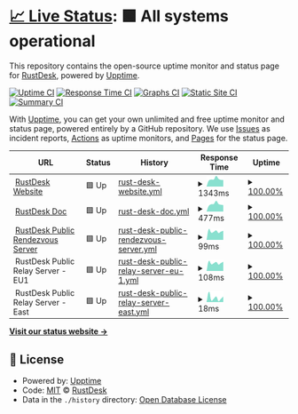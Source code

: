 # [📈 Live Status](https://rustdesk.github.io/uptime): <!--live status--> **🟩 All systems operational**

This repository contains the open-source uptime monitor and status page for [RustDesk](https://rustdesk.com), powered by [Upptime](https://github.com/upptime/upptime).

[![Uptime CI](https://github.com/rustdesk/uptime/workflows/Uptime%20CI/badge.svg)](https://github.com/rustdesk/uptime/actions?query=workflow%3A%22Uptime+CI%22)
[![Response Time CI](https://github.com/rustdesk/uptime/workflows/Response%20Time%20CI/badge.svg)](https://github.com/rustdesk/uptime/actions?query=workflow%3A%22Response+Time+CI%22)
[![Graphs CI](https://github.com/rustdesk/uptime/workflows/Graphs%20CI/badge.svg)](https://github.com/rustdesk/uptime/actions?query=workflow%3A%22Graphs+CI%22)
[![Static Site CI](https://github.com/rustdesk/uptime/workflows/Static%20Site%20CI/badge.svg)](https://github.com/rustdesk/uptime/actions?query=workflow%3A%22Static+Site+CI%22)
[![Summary CI](https://github.com/rustdesk/uptime/workflows/Summary%20CI/badge.svg)](https://github.com/rustdesk/uptime/actions?query=workflow%3A%22Summary+CI%22)

With [Upptime](https://upptime.js.org), you can get your own unlimited and free uptime monitor and status page, powered entirely by a GitHub repository. We use [Issues](https://github.com/rustdesk/uptime/issues) as incident reports, [Actions](https://github.com/rustdesk/uptime/actions) as uptime monitors, and [Pages](https://rustdesk.github.io/uptime) for the status page.

<!--start: status pages-->
<!-- This summary is generated by Upptime (https://github.com/upptime/upptime) -->
<!-- Do not edit this manually, your changes will be overwritten -->
<!-- prettier-ignore -->
| URL | Status | History | Response Time | Uptime |
| --- | ------ | ------- | ------------- | ------ |
| <img alt="" src="https://icons.duckduckgo.com/ip3/rustdesk.com.ico" height="13"> [RustDesk Website](https://rustdesk.com/) | 🟩 Up | [rust-desk-website.yml](https://github.com/rustdesk/uptime/commits/HEAD/history/rust-desk-website.yml) | <details><summary><img alt="Response time graph" src="./graphs/rust-desk-website/response-time-week.png" height="20"> 1343ms</summary><br><a href="https://rustdesk.github.io/uptime/history/rust-desk-website"><img alt="Response time 1107" src="https://img.shields.io/endpoint?url=https%3A%2F%2Fraw.githubusercontent.com%2Frustdesk%2Fuptime%2FHEAD%2Fapi%2Frust-desk-website%2Fresponse-time.json"></a><br><a href="https://rustdesk.github.io/uptime/history/rust-desk-website"><img alt="24-hour response time 1345" src="https://img.shields.io/endpoint?url=https%3A%2F%2Fraw.githubusercontent.com%2Frustdesk%2Fuptime%2FHEAD%2Fapi%2Frust-desk-website%2Fresponse-time-day.json"></a><br><a href="https://rustdesk.github.io/uptime/history/rust-desk-website"><img alt="7-day response time 1343" src="https://img.shields.io/endpoint?url=https%3A%2F%2Fraw.githubusercontent.com%2Frustdesk%2Fuptime%2FHEAD%2Fapi%2Frust-desk-website%2Fresponse-time-week.json"></a><br><a href="https://rustdesk.github.io/uptime/history/rust-desk-website"><img alt="30-day response time 1235" src="https://img.shields.io/endpoint?url=https%3A%2F%2Fraw.githubusercontent.com%2Frustdesk%2Fuptime%2FHEAD%2Fapi%2Frust-desk-website%2Fresponse-time-month.json"></a><br><a href="https://rustdesk.github.io/uptime/history/rust-desk-website"><img alt="1-year response time 1140" src="https://img.shields.io/endpoint?url=https%3A%2F%2Fraw.githubusercontent.com%2Frustdesk%2Fuptime%2FHEAD%2Fapi%2Frust-desk-website%2Fresponse-time-year.json"></a></details> | <details><summary><a href="https://rustdesk.github.io/uptime/history/rust-desk-website">100.00%</a></summary><a href="https://rustdesk.github.io/uptime/history/rust-desk-website"><img alt="All-time uptime 46.78%" src="https://img.shields.io/endpoint?url=https%3A%2F%2Fraw.githubusercontent.com%2Frustdesk%2Fuptime%2FHEAD%2Fapi%2Frust-desk-website%2Fuptime.json"></a><br><a href="https://rustdesk.github.io/uptime/history/rust-desk-website"><img alt="24-hour uptime 100.00%" src="https://img.shields.io/endpoint?url=https%3A%2F%2Fraw.githubusercontent.com%2Frustdesk%2Fuptime%2FHEAD%2Fapi%2Frust-desk-website%2Fuptime-day.json"></a><br><a href="https://rustdesk.github.io/uptime/history/rust-desk-website"><img alt="7-day uptime 100.00%" src="https://img.shields.io/endpoint?url=https%3A%2F%2Fraw.githubusercontent.com%2Frustdesk%2Fuptime%2FHEAD%2Fapi%2Frust-desk-website%2Fuptime-week.json"></a><br><a href="https://rustdesk.github.io/uptime/history/rust-desk-website"><img alt="30-day uptime 100.00%" src="https://img.shields.io/endpoint?url=https%3A%2F%2Fraw.githubusercontent.com%2Frustdesk%2Fuptime%2FHEAD%2Fapi%2Frust-desk-website%2Fuptime-month.json"></a><br><a href="https://rustdesk.github.io/uptime/history/rust-desk-website"><img alt="1-year uptime 60.06%" src="https://img.shields.io/endpoint?url=https%3A%2F%2Fraw.githubusercontent.com%2Frustdesk%2Fuptime%2FHEAD%2Fapi%2Frust-desk-website%2Fuptime-year.json"></a></details>
| <img alt="" src="https://icons.duckduckgo.com/ip3/rustdesk.com.ico" height="13"> [RustDesk Doc](https://rustdesk.com/docs) | 🟩 Up | [rust-desk-doc.yml](https://github.com/rustdesk/uptime/commits/HEAD/history/rust-desk-doc.yml) | <details><summary><img alt="Response time graph" src="./graphs/rust-desk-doc/response-time-week.png" height="20"> 477ms</summary><br><a href="https://rustdesk.github.io/uptime/history/rust-desk-doc"><img alt="Response time 407" src="https://img.shields.io/endpoint?url=https%3A%2F%2Fraw.githubusercontent.com%2Frustdesk%2Fuptime%2FHEAD%2Fapi%2Frust-desk-doc%2Fresponse-time.json"></a><br><a href="https://rustdesk.github.io/uptime/history/rust-desk-doc"><img alt="24-hour response time 465" src="https://img.shields.io/endpoint?url=https%3A%2F%2Fraw.githubusercontent.com%2Frustdesk%2Fuptime%2FHEAD%2Fapi%2Frust-desk-doc%2Fresponse-time-day.json"></a><br><a href="https://rustdesk.github.io/uptime/history/rust-desk-doc"><img alt="7-day response time 477" src="https://img.shields.io/endpoint?url=https%3A%2F%2Fraw.githubusercontent.com%2Frustdesk%2Fuptime%2FHEAD%2Fapi%2Frust-desk-doc%2Fresponse-time-week.json"></a><br><a href="https://rustdesk.github.io/uptime/history/rust-desk-doc"><img alt="30-day response time 434" src="https://img.shields.io/endpoint?url=https%3A%2F%2Fraw.githubusercontent.com%2Frustdesk%2Fuptime%2FHEAD%2Fapi%2Frust-desk-doc%2Fresponse-time-month.json"></a><br><a href="https://rustdesk.github.io/uptime/history/rust-desk-doc"><img alt="1-year response time 408" src="https://img.shields.io/endpoint?url=https%3A%2F%2Fraw.githubusercontent.com%2Frustdesk%2Fuptime%2FHEAD%2Fapi%2Frust-desk-doc%2Fresponse-time-year.json"></a></details> | <details><summary><a href="https://rustdesk.github.io/uptime/history/rust-desk-doc">100.00%</a></summary><a href="https://rustdesk.github.io/uptime/history/rust-desk-doc"><img alt="All-time uptime 54.69%" src="https://img.shields.io/endpoint?url=https%3A%2F%2Fraw.githubusercontent.com%2Frustdesk%2Fuptime%2FHEAD%2Fapi%2Frust-desk-doc%2Fuptime.json"></a><br><a href="https://rustdesk.github.io/uptime/history/rust-desk-doc"><img alt="24-hour uptime 100.00%" src="https://img.shields.io/endpoint?url=https%3A%2F%2Fraw.githubusercontent.com%2Frustdesk%2Fuptime%2FHEAD%2Fapi%2Frust-desk-doc%2Fuptime-day.json"></a><br><a href="https://rustdesk.github.io/uptime/history/rust-desk-doc"><img alt="7-day uptime 100.00%" src="https://img.shields.io/endpoint?url=https%3A%2F%2Fraw.githubusercontent.com%2Frustdesk%2Fuptime%2FHEAD%2Fapi%2Frust-desk-doc%2Fuptime-week.json"></a><br><a href="https://rustdesk.github.io/uptime/history/rust-desk-doc"><img alt="30-day uptime 100.00%" src="https://img.shields.io/endpoint?url=https%3A%2F%2Fraw.githubusercontent.com%2Frustdesk%2Fuptime%2FHEAD%2Fapi%2Frust-desk-doc%2Fuptime-month.json"></a><br><a href="https://rustdesk.github.io/uptime/history/rust-desk-doc"><img alt="1-year uptime 60.07%" src="https://img.shields.io/endpoint?url=https%3A%2F%2Fraw.githubusercontent.com%2Frustdesk%2Fuptime%2FHEAD%2Fapi%2Frust-desk-doc%2Fuptime-year.json"></a></details>
| <img alt="" src="https://icons.duckduckgo.com/ip3/null.ico" height="13"> [RustDesk Public Rendezvous Server](rs-ny.rustdesk.com) | 🟩 Up | [rust-desk-public-rendezvous-server.yml](https://github.com/rustdesk/uptime/commits/HEAD/history/rust-desk-public-rendezvous-server.yml) | <details><summary><img alt="Response time graph" src="./graphs/rust-desk-public-rendezvous-server/response-time-week.png" height="20"> 99ms</summary><br><a href="https://rustdesk.github.io/uptime/history/rust-desk-public-rendezvous-server"><img alt="Response time 114" src="https://img.shields.io/endpoint?url=https%3A%2F%2Fraw.githubusercontent.com%2Frustdesk%2Fuptime%2FHEAD%2Fapi%2Frust-desk-public-rendezvous-server%2Fresponse-time.json"></a><br><a href="https://rustdesk.github.io/uptime/history/rust-desk-public-rendezvous-server"><img alt="24-hour response time 87" src="https://img.shields.io/endpoint?url=https%3A%2F%2Fraw.githubusercontent.com%2Frustdesk%2Fuptime%2FHEAD%2Fapi%2Frust-desk-public-rendezvous-server%2Fresponse-time-day.json"></a><br><a href="https://rustdesk.github.io/uptime/history/rust-desk-public-rendezvous-server"><img alt="7-day response time 99" src="https://img.shields.io/endpoint?url=https%3A%2F%2Fraw.githubusercontent.com%2Frustdesk%2Fuptime%2FHEAD%2Fapi%2Frust-desk-public-rendezvous-server%2Fresponse-time-week.json"></a><br><a href="https://rustdesk.github.io/uptime/history/rust-desk-public-rendezvous-server"><img alt="30-day response time 110" src="https://img.shields.io/endpoint?url=https%3A%2F%2Fraw.githubusercontent.com%2Frustdesk%2Fuptime%2FHEAD%2Fapi%2Frust-desk-public-rendezvous-server%2Fresponse-time-month.json"></a><br><a href="https://rustdesk.github.io/uptime/history/rust-desk-public-rendezvous-server"><img alt="1-year response time 110" src="https://img.shields.io/endpoint?url=https%3A%2F%2Fraw.githubusercontent.com%2Frustdesk%2Fuptime%2FHEAD%2Fapi%2Frust-desk-public-rendezvous-server%2Fresponse-time-year.json"></a></details> | <details><summary><a href="https://rustdesk.github.io/uptime/history/rust-desk-public-rendezvous-server">100.00%</a></summary><a href="https://rustdesk.github.io/uptime/history/rust-desk-public-rendezvous-server"><img alt="All-time uptime 28.66%" src="https://img.shields.io/endpoint?url=https%3A%2F%2Fraw.githubusercontent.com%2Frustdesk%2Fuptime%2FHEAD%2Fapi%2Frust-desk-public-rendezvous-server%2Fuptime.json"></a><br><a href="https://rustdesk.github.io/uptime/history/rust-desk-public-rendezvous-server"><img alt="24-hour uptime 100.00%" src="https://img.shields.io/endpoint?url=https%3A%2F%2Fraw.githubusercontent.com%2Frustdesk%2Fuptime%2FHEAD%2Fapi%2Frust-desk-public-rendezvous-server%2Fuptime-day.json"></a><br><a href="https://rustdesk.github.io/uptime/history/rust-desk-public-rendezvous-server"><img alt="7-day uptime 100.00%" src="https://img.shields.io/endpoint?url=https%3A%2F%2Fraw.githubusercontent.com%2Frustdesk%2Fuptime%2FHEAD%2Fapi%2Frust-desk-public-rendezvous-server%2Fuptime-week.json"></a><br><a href="https://rustdesk.github.io/uptime/history/rust-desk-public-rendezvous-server"><img alt="30-day uptime 100.00%" src="https://img.shields.io/endpoint?url=https%3A%2F%2Fraw.githubusercontent.com%2Frustdesk%2Fuptime%2FHEAD%2Fapi%2Frust-desk-public-rendezvous-server%2Fuptime-month.json"></a><br><a href="https://rustdesk.github.io/uptime/history/rust-desk-public-rendezvous-server"><img alt="1-year uptime 12.43%" src="https://img.shields.io/endpoint?url=https%3A%2F%2Fraw.githubusercontent.com%2Frustdesk%2Fuptime%2FHEAD%2Fapi%2Frust-desk-public-rendezvous-server%2Fuptime-year.json"></a></details>
| <img alt="" src="https://icons.duckduckgo.com/ip3/null.ico" height="13"> RustDesk Public Relay Server - EU1 | 🟩 Up | [rust-desk-public-relay-server-eu-1.yml](https://github.com/rustdesk/uptime/commits/HEAD/history/rust-desk-public-relay-server-eu-1.yml) | <details><summary><img alt="Response time graph" src="./graphs/rust-desk-public-relay-server-eu-1/response-time-week.png" height="20"> 108ms</summary><br><a href="https://rustdesk.github.io/uptime/history/rust-desk-public-relay-server-eu-1"><img alt="Response time 120" src="https://img.shields.io/endpoint?url=https%3A%2F%2Fraw.githubusercontent.com%2Frustdesk%2Fuptime%2FHEAD%2Fapi%2Frust-desk-public-relay-server-eu-1%2Fresponse-time.json"></a><br><a href="https://rustdesk.github.io/uptime/history/rust-desk-public-relay-server-eu-1"><img alt="24-hour response time 94" src="https://img.shields.io/endpoint?url=https%3A%2F%2Fraw.githubusercontent.com%2Frustdesk%2Fuptime%2FHEAD%2Fapi%2Frust-desk-public-relay-server-eu-1%2Fresponse-time-day.json"></a><br><a href="https://rustdesk.github.io/uptime/history/rust-desk-public-relay-server-eu-1"><img alt="7-day response time 108" src="https://img.shields.io/endpoint?url=https%3A%2F%2Fraw.githubusercontent.com%2Frustdesk%2Fuptime%2FHEAD%2Fapi%2Frust-desk-public-relay-server-eu-1%2Fresponse-time-week.json"></a><br><a href="https://rustdesk.github.io/uptime/history/rust-desk-public-relay-server-eu-1"><img alt="30-day response time 112" src="https://img.shields.io/endpoint?url=https%3A%2F%2Fraw.githubusercontent.com%2Frustdesk%2Fuptime%2FHEAD%2Fapi%2Frust-desk-public-relay-server-eu-1%2Fresponse-time-month.json"></a><br><a href="https://rustdesk.github.io/uptime/history/rust-desk-public-relay-server-eu-1"><img alt="1-year response time 121" src="https://img.shields.io/endpoint?url=https%3A%2F%2Fraw.githubusercontent.com%2Frustdesk%2Fuptime%2FHEAD%2Fapi%2Frust-desk-public-relay-server-eu-1%2Fresponse-time-year.json"></a></details> | <details><summary><a href="https://rustdesk.github.io/uptime/history/rust-desk-public-relay-server-eu-1">100.00%</a></summary><a href="https://rustdesk.github.io/uptime/history/rust-desk-public-relay-server-eu-1"><img alt="All-time uptime 42.21%" src="https://img.shields.io/endpoint?url=https%3A%2F%2Fraw.githubusercontent.com%2Frustdesk%2Fuptime%2FHEAD%2Fapi%2Frust-desk-public-relay-server-eu-1%2Fuptime.json"></a><br><a href="https://rustdesk.github.io/uptime/history/rust-desk-public-relay-server-eu-1"><img alt="24-hour uptime 100.00%" src="https://img.shields.io/endpoint?url=https%3A%2F%2Fraw.githubusercontent.com%2Frustdesk%2Fuptime%2FHEAD%2Fapi%2Frust-desk-public-relay-server-eu-1%2Fuptime-day.json"></a><br><a href="https://rustdesk.github.io/uptime/history/rust-desk-public-relay-server-eu-1"><img alt="7-day uptime 100.00%" src="https://img.shields.io/endpoint?url=https%3A%2F%2Fraw.githubusercontent.com%2Frustdesk%2Fuptime%2FHEAD%2Fapi%2Frust-desk-public-relay-server-eu-1%2Fuptime-week.json"></a><br><a href="https://rustdesk.github.io/uptime/history/rust-desk-public-relay-server-eu-1"><img alt="30-day uptime 100.00%" src="https://img.shields.io/endpoint?url=https%3A%2F%2Fraw.githubusercontent.com%2Frustdesk%2Fuptime%2FHEAD%2Fapi%2Frust-desk-public-relay-server-eu-1%2Fuptime-month.json"></a><br><a href="https://rustdesk.github.io/uptime/history/rust-desk-public-relay-server-eu-1"><img alt="1-year uptime 36.03%" src="https://img.shields.io/endpoint?url=https%3A%2F%2Fraw.githubusercontent.com%2Frustdesk%2Fuptime%2FHEAD%2Fapi%2Frust-desk-public-relay-server-eu-1%2Fuptime-year.json"></a></details>
| <img alt="" src="https://icons.duckduckgo.com/ip3/null.ico" height="13"> RustDesk Public Relay Server - East | 🟩 Up | [rust-desk-public-relay-server-east.yml](https://github.com/rustdesk/uptime/commits/HEAD/history/rust-desk-public-relay-server-east.yml) | <details><summary><img alt="Response time graph" src="./graphs/rust-desk-public-relay-server-east/response-time-week.png" height="20"> 18ms</summary><br><a href="https://rustdesk.github.io/uptime/history/rust-desk-public-relay-server-east"><img alt="Response time 28" src="https://img.shields.io/endpoint?url=https%3A%2F%2Fraw.githubusercontent.com%2Frustdesk%2Fuptime%2FHEAD%2Fapi%2Frust-desk-public-relay-server-east%2Fresponse-time.json"></a><br><a href="https://rustdesk.github.io/uptime/history/rust-desk-public-relay-server-east"><img alt="24-hour response time 7" src="https://img.shields.io/endpoint?url=https%3A%2F%2Fraw.githubusercontent.com%2Frustdesk%2Fuptime%2FHEAD%2Fapi%2Frust-desk-public-relay-server-east%2Fresponse-time-day.json"></a><br><a href="https://rustdesk.github.io/uptime/history/rust-desk-public-relay-server-east"><img alt="7-day response time 18" src="https://img.shields.io/endpoint?url=https%3A%2F%2Fraw.githubusercontent.com%2Frustdesk%2Fuptime%2FHEAD%2Fapi%2Frust-desk-public-relay-server-east%2Fresponse-time-week.json"></a><br><a href="https://rustdesk.github.io/uptime/history/rust-desk-public-relay-server-east"><img alt="30-day response time 25" src="https://img.shields.io/endpoint?url=https%3A%2F%2Fraw.githubusercontent.com%2Frustdesk%2Fuptime%2FHEAD%2Fapi%2Frust-desk-public-relay-server-east%2Fresponse-time-month.json"></a><br><a href="https://rustdesk.github.io/uptime/history/rust-desk-public-relay-server-east"><img alt="1-year response time 28" src="https://img.shields.io/endpoint?url=https%3A%2F%2Fraw.githubusercontent.com%2Frustdesk%2Fuptime%2FHEAD%2Fapi%2Frust-desk-public-relay-server-east%2Fresponse-time-year.json"></a></details> | <details><summary><a href="https://rustdesk.github.io/uptime/history/rust-desk-public-relay-server-east">100.00%</a></summary><a href="https://rustdesk.github.io/uptime/history/rust-desk-public-relay-server-east"><img alt="All-time uptime 40.47%" src="https://img.shields.io/endpoint?url=https%3A%2F%2Fraw.githubusercontent.com%2Frustdesk%2Fuptime%2FHEAD%2Fapi%2Frust-desk-public-relay-server-east%2Fuptime.json"></a><br><a href="https://rustdesk.github.io/uptime/history/rust-desk-public-relay-server-east"><img alt="24-hour uptime 100.00%" src="https://img.shields.io/endpoint?url=https%3A%2F%2Fraw.githubusercontent.com%2Frustdesk%2Fuptime%2FHEAD%2Fapi%2Frust-desk-public-relay-server-east%2Fuptime-day.json"></a><br><a href="https://rustdesk.github.io/uptime/history/rust-desk-public-relay-server-east"><img alt="7-day uptime 100.00%" src="https://img.shields.io/endpoint?url=https%3A%2F%2Fraw.githubusercontent.com%2Frustdesk%2Fuptime%2FHEAD%2Fapi%2Frust-desk-public-relay-server-east%2Fuptime-week.json"></a><br><a href="https://rustdesk.github.io/uptime/history/rust-desk-public-relay-server-east"><img alt="30-day uptime 100.00%" src="https://img.shields.io/endpoint?url=https%3A%2F%2Fraw.githubusercontent.com%2Frustdesk%2Fuptime%2FHEAD%2Fapi%2Frust-desk-public-relay-server-east%2Fuptime-month.json"></a><br><a href="https://rustdesk.github.io/uptime/history/rust-desk-public-relay-server-east"><img alt="1-year uptime 12.56%" src="https://img.shields.io/endpoint?url=https%3A%2F%2Fraw.githubusercontent.com%2Frustdesk%2Fuptime%2FHEAD%2Fapi%2Frust-desk-public-relay-server-east%2Fuptime-year.json"></a></details>

<!--end: status pages-->

[**Visit our status website →**](https://rustdesk.github.io/uptime)

## 📄 License

- Powered by: [Upptime](https://github.com/upptime/upptime)
- Code: [MIT](./LICENSE) © [RustDesk](https://rustdesk.com)
- Data in the `./history` directory: [Open Database License](https://opendatacommons.org/licenses/odbl/1-0/)
